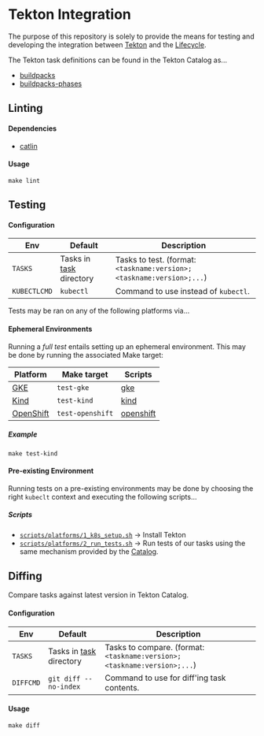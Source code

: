 # Tekton Integration

The purpose of this repository is solely to provide the means for testing and developing the integration between [Tekton][tekton] and the [Lifecycle][lifecycle].

The Tekton task definitions can be found in the Tekton Catalog as...

- [buildpacks](https://github.com/tektoncd/catalog/tree/master/task/buildpacks)
- [buildpacks-phases](https://github.com/tektoncd/catalog/tree/master/task/buildpacks-phases)

## Linting

#### Dependencies

- [catlin](https://github.com/tektoncd/plumbing/tree/master/catlin)

#### Usage

```shell
make lint
```

## Testing

#### Configuration

| Env | Default | Description
|---  |---      |---
| `TASKS` | Tasks in [task](task) directory | Tasks to test. (format: `<taskname:version>;<taskname:version>;...`)
| `KUBECTLCMD` | `kubectl` | Command to use instead of `kubectl`.

Tests may be ran on any of the following platforms via...

#### Ephemeral Environments

Running a _full test_ entails setting up an ephemeral environment. This may be done by running the associated Make target:

| Platform | Make target | Scripts
|---       |---          |---
| [GKE][platform-gke] | `test-gke` | [gke](scripts/platforms/gke/)
| [Kind][platform-kind] | `test-kind` | [kind](scripts/platforms/kind/)
| [OpenShift][platform-openshift] | `test-openshift` | [openshift](scripts/platforms/openshift/)

##### Example

```script
make test-kind
```

#### Pre-existing Environment

Running tests on a pre-existing environments may be done by choosing the right `kubeclt` context and executing the following scripts...

##### Scripts

- [`scripts/platforms/1_k8s_setup.sh`](scripts/platforms/1_k8s_setup.sh) → Install Tekton
- [`scripts/platforms/2_run_tests.sh`](scripts/platforms/2_run_tests.sh) → Run tests of our tasks using the same mechanism provided by the [Catalog][tekton-tests].

## Diffing

Compare tasks against latest version in Tekton Catalog.

#### Configuration

| Env | Default | Description
|---  |---      |---
| `TASKS` | Tasks in [task](task) directory | Tasks to compare. (format: `<taskname:version>;<taskname:version>;...`)
| `DIFFCMD` | `git diff --no-index` | Command to use for diff'ing task contents.

#### Usage

```shell
make diff
```

[lifecycle]: https://buildpacks.io/docs/concepts/components/lifecycle/
[platform-kind]: https://kind.sigs.k8s.io/
[platform-gke]: https://cloud.google.com/kubernetes-engine
[platform-openshift]: https://www.openshift.com/products/container-platform
[tekton]: https://tekton.dev/
[tekton-tests]: https://github.com/tektoncd/catalog/tree/master/test
